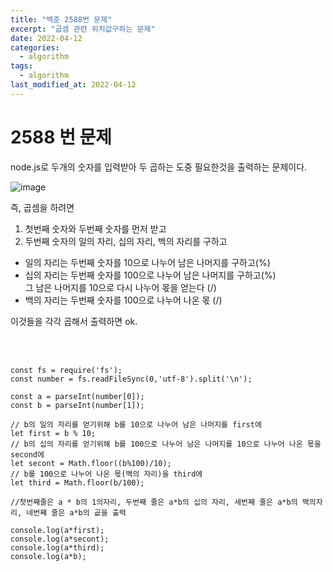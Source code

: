 ```yaml
---
title: "백준 2588번 문제"
excerpt: "곱셈 관련 위치값구하는 문제"
date: 2022-04-12
categories:
  - algorithm
tags:
  - algorithm
last_modified_at: 2022-04-12
---
```


# 2588 번 문제

node.js로 두개의 숫자를 입력받아 두 곱하는 도중 필요한것을 출력하는 문제이다.

![image](https://user-images.githubusercontent.com/91597005/162893728-c7c911a6-abbf-4816-811c-ad81412e36c3.png)

즉, 곱셈을 하려면

1. 첫번째 숫자와 두번째 숫자를 먼저 받고
2. 두번째 숫자의 일의 자리, 십의 자리, 백의 자리를 구하고

- 일의 자리는 두번째 숫자를 10으로 나누어 남은 나머지를 구하고(%)
- 십의 자리는 두번째 숫자를 100으로 나누어 남은 나머지를 구하고(%)  
  그 남은 나머지를 10으로 다시 나누어 몫을 얻는다 (/)
- 백의 자리는 두번째 숫자를 100으로 나누어 나온 몫 (/)

이것들을 각각 곱해서 출력하면 ok.

<br>
<br>

```
const fs = require('fs');
const number = fs.readFileSync(0,'utf-8').split('\n');

const a = parseInt(number[0]);
const b = parseInt(number[1]);

// b의 일의 자리를 얻기위해 b를 10으로 나누어 남은 나머지를 first에
let first = b % 10;
// b의 십의 자리를 얻기위해 b를 100으로 나누어 남은 나머지를 10으로 나누어 나온 몫을 second에
let secont = Math.floor((b%100)/10);
// b를 100으로 나누어 나온 몫(백의 자리)을 third에
let third = Math.floor(b/100);

//첫번째줄은 a * b의 1의자리, 두번째 줄은 a*b의 십의 자리, 세번째 줄은 a*b의 백의자리, 네번째 줄은 a*b의 곲을 출력

console.log(a*first);
console.log(a*secont);
console.log(a*third);
console.log(a*b);
```
